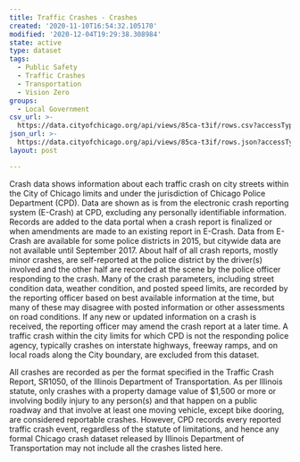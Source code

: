 ```yaml
---
title: Traffic Crashes - Crashes
created: '2020-11-10T16:54:32.105170'
modified: '2020-12-04T19:29:38.308984'
state: active
type: dataset
tags:
  - Public Safety
  - Traffic Crashes
  - Transportation
  - Vision Zero
groups:
  - Local Government
csv_url: >-
  https://data.cityofchicago.org/api/views/85ca-t3if/rows.csv?accessType=DOWNLOAD
json_url: >-
  https://data.cityofchicago.org/api/views/85ca-t3if/rows.json?accessType=DOWNLOAD
layout: post

---
```

Crash data shows information about each traffic crash on city streets within the City of Chicago limits and under the jurisdiction of Chicago Police Department (CPD). Data are shown as is from the electronic crash reporting system (E-Crash) at CPD, excluding any personally identifiable information. Records are added to the data portal when a crash report is finalized or when amendments are made to an existing report in E-Crash. Data from E-Crash are available for some police districts in 2015, but citywide data are not available until September 2017. About half of all crash reports, mostly minor crashes, are self-reported at the police district by the driver(s) involved and the other half are recorded at the scene by the police officer responding to the crash. Many of the crash parameters, including street condition data, weather condition, and posted speed limits, are recorded by the reporting officer based on best available information at the time, but many of these may disagree with posted information or other assessments on road conditions. If any new or updated information on a crash is received, the reporting officer may amend the crash report at a later time. A traffic crash within the city limits for which CPD is not the responding police agency, typically crashes on interstate highways, freeway ramps, and on local roads along the City boundary, are excluded from this dataset.

All crashes are recorded as per the format specified in the Traffic Crash Report, SR1050, of the Illinois Department of Transportation. As per Illinois statute, only crashes with a property damage value of $1,500 or more or involving bodily injury to any person(s) and that happen on a public roadway and that involve at least one moving vehicle, except bike dooring, are considered reportable crashes. However, CPD records every reported traffic crash event, regardless of the statute of limitations, and hence any formal Chicago crash dataset released by Illinois Department of Transportation may not include all the crashes listed here.
